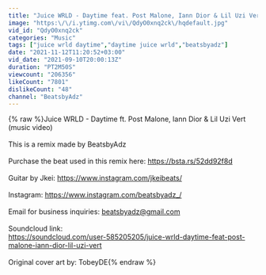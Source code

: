 ```yaml
---
title: "Juice WRLD - Daytime feat. Post Malone, Iann Dior & Lil Uzi Vert (music video)"
image: "https:\/\/i.ytimg.com\/vi\/QdyO0xnq2ck\/hqdefault.jpg"
vid_id: "QdyO0xnq2ck"
categories: "Music"
tags: ["juice wrld daytime","daytime juice wrld","beatsbyadz"]
date: "2021-11-12T11:20:52+03:00"
vid_date: "2021-09-10T20:00:13Z"
duration: "PT2M50S"
viewcount: "206356"
likeCount: "7801"
dislikeCount: "48"
channel: "BeatsbyAdz"
---
```

{% raw %}Juice WRLD - Daytime ft. Post Malone, Iann Dior &amp; Lil Uzi Vert (music video)<br /><br />This is a remix made by BeatsbyAdz<br /><br />Purchase the beat used in this remix here: <a rel="nofollow" target="blank" href="https://bsta.rs/52dd92f8d">https://bsta.rs/52dd92f8d</a><br /><br />Guitar by Jkei: <a rel="nofollow" target="blank" href="https://www.instagram.com/jkeibeats/">https://www.instagram.com/jkeibeats/</a><br /><br />Instagram: <a rel="nofollow" target="blank" href="https://www.instagram.com/beatsbyadz_/">https://www.instagram.com/beatsbyadz_/</a><br /><br />Email for business inquiries: beatsbyadz@gmail.com<br /><br />Soundcloud link: <br /><a rel="nofollow" target="blank" href="https://soundcloud.com/user-585205205/juice-wrld-daytime-feat-post-malone-iann-dior-lil-uzi-vert">https://soundcloud.com/user-585205205/juice-wrld-daytime-feat-post-malone-iann-dior-lil-uzi-vert</a><br /><br />Original cover art by: TobeyDE{% endraw %}
